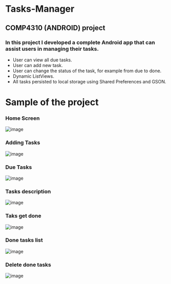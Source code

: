 # Tasks-Manager
## COMP4310 (ANDROID) project
### In this project I developed a complete Android app that can assist users in managing their tasks.
- User can view all due tasks.
- User can add new task.
- User can change the status of the task, for example from due to done.
- Dynamic ListViews.
- All tasks persisted to local storage using Shared Preferences and GSON.
# Sample of the project
### Home Screen
![image](https://github.com/MohammadMurrar/Tasks-Manager/assets/147532846/44f60e42-f303-4ffd-af2c-25b964939fe5)
### Adding Tasks
![image](https://github.com/MohammadMurrar/Tasks-Manager/assets/147532846/fe2e0a5a-b72f-4262-b7e1-3f38a619a27d)
### Due Tasks
![image](https://github.com/MohammadMurrar/Tasks-Manager/assets/147532846/7c975477-55e7-44f0-baa1-f3060d3e2f98)
### Tasks description
![image](https://github.com/MohammadMurrar/Tasks-Manager/assets/147532846/aaa41712-bab3-47fc-9a15-127322798710)
### Taks get done
![image](https://github.com/MohammadMurrar/Tasks-Manager/assets/147532846/305c9dd9-e290-4f71-b128-0883cf7b17a1)
### Done tasks list
![image](https://github.com/MohammadMurrar/Tasks-Manager/assets/147532846/1d5840d0-6a84-4eb4-a4f5-b1ef3256947d)
### Delete done tasks
![image](https://github.com/MohammadMurrar/Tasks-Manager/assets/147532846/d2aff351-bc4b-4c8c-8a14-ff7ae299dd63)

